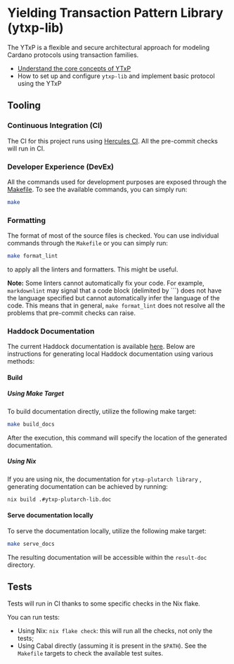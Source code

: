 # Yielding Transaction Pattern Library (ytxp-lib)

The YTxP is a flexible and secure architectural approach for modeling Cardano protocols using transaction families.

* [Understand the core concepts of YTxP](docs/README.md)
* How to set up and configure `ytxp-lib` and implement basic protocol using the YTxP

## Tooling

### Continuous Integration (CI)
The CI for this project runs using [Hercules CI](https://hercules-ci.com). All the pre-commit checks will run in CI.

### Developer Experience (DevEx)
All the commands used for development purposes are exposed through the [Makefile](./Makefile). To see the available commands, you can simply run:

```bash
make
```

### Formatting
The format of most of the source files is checked. You can use individual commands through the `Makefile` or you can simply run:

```bash
make format_lint
```

to apply all the linters and formatters. This might be useful.

**Note:** Some linters cannot automatically fix your code. For example, `markdownlint` may signal that a code block (delimited by ```) does not have the language specified but cannot automatically infer the language of the code. This means that in general, `make format_lint` does not resolve all the problems that pre-commit checks can raise.

### Haddock Documentation

The current Haddock documentation is available [here](https://mlabs-haskell.github.io/ytxp-lib/). Below are instructions for generating local Haddock documentation using various methods:

#### Build

##### Using Make Target
To build documentation directly, utilize the following make target:

```bash
make build_docs
```

After the execution, this command will specify the location of the generated documentation.

##### Using Nix

If you are using nix, the documentation for `ytxp-plutarch library` , generating documentation can be achieved by running:

```bash
nix build .#ytxp-plutarch-lib.doc
```

#### Serve documentation locally

To serve the documentation locally, utilize the following make target:

```bash
make serve_docs
```

The resulting documentation will be accessible within the `result-doc` directory.

## Tests
Tests will run in CI thanks to some specific checks in the Nix flake.

You can run tests:

* Using Nix: `nix flake check`: this will run all the checks, not only the tests;
* Using Cabal directly (assuming it is present in the `$PATH`). See the `Makefile` targets to check the available test suites.
